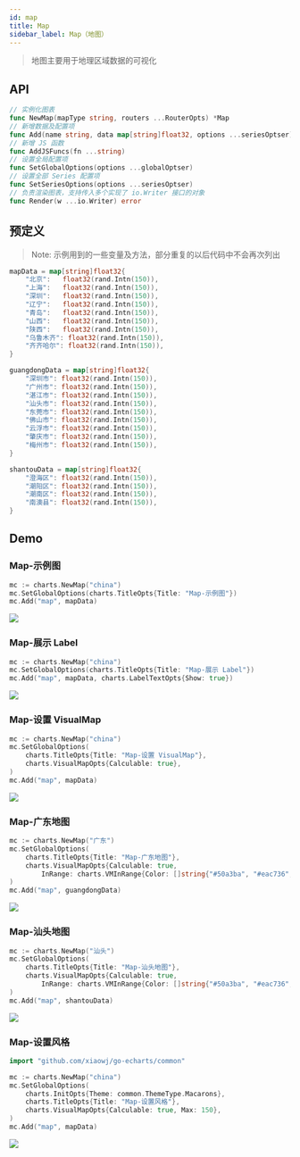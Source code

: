 ```yaml
---
id: map
title: Map
sidebar_label: Map（地图）
---
```


> 地图主要用于地理区域数据的可视化

## API
```go
// 实例化图表
func NewMap(mapType string, routers ...RouterOpts) *Map
// 新增数据及配置项
func Add(name string, data map[string]float32, options ...seriesOptser) *Map
// 新增 JS 函数
func AddJSFuncs(fn ...string)
// 设置全局配置项
func SetGlobalOptions(options ...globalOptser)
// 设置全部 Series 配置项
func SetSeriesOptions(options ...seriesOptser)
// 负责渲染图表，支持传入多个实现了 io.Writer 接口的对象
func Render(w ...io.Writer) error
```

## 预定义
> Note: 示例用到的一些变量及方法，部分重复的以后代码中不会再次列出
```go
mapData = map[string]float32{
    "北京":   float32(rand.Intn(150)),
    "上海":   float32(rand.Intn(150)),
    "深圳":   float32(rand.Intn(150)),
    "辽宁":   float32(rand.Intn(150)),
    "青岛":   float32(rand.Intn(150)),
    "山西":   float32(rand.Intn(150)),
    "陕西":   float32(rand.Intn(150)),
    "乌鲁木齐": float32(rand.Intn(150)),
    "齐齐哈尔": float32(rand.Intn(150)),
}

guangdongData = map[string]float32{
    "深圳市": float32(rand.Intn(150)),
    "广州市": float32(rand.Intn(150)),
    "湛江市": float32(rand.Intn(150)),
    "汕头市": float32(rand.Intn(150)),
    "东莞市": float32(rand.Intn(150)),
    "佛山市": float32(rand.Intn(150)),
    "云浮市": float32(rand.Intn(150)),
    "肇庆市": float32(rand.Intn(150)),
    "梅州市": float32(rand.Intn(150)),
}

shantouData = map[string]float32{
    "澄海区": float32(rand.Intn(150)),
    "潮阳区": float32(rand.Intn(150)),
    "潮南区": float32(rand.Intn(150)),
    "南澳县": float32(rand.Intn(150)),
}
```

## Demo

### Map-示例图
```go
mc := charts.NewMap("china")
mc.SetGlobalOptions(charts.TitleOpts{Title: "Map-示例图"})
mc.Add("map", mapData)
```
![](https://user-images.githubusercontent.com/19553554/52347776-bf38b300-2a5d-11e9-85e9-2307a50ac692.gif)


### Map-展示 Label
```go
mc := charts.NewMap("china")
mc.SetGlobalOptions(charts.TitleOpts{Title: "Map-展示 Label"})
mc.Add("map", mapData, charts.LabelTextOpts{Show: true})
```
![](https://user-images.githubusercontent.com/19553554/52347807-ce1f6580-2a5d-11e9-8b2d-84dfc244d160.png)


### Map-设置 VisualMap
```go
mc := charts.NewMap("china")
mc.SetGlobalOptions(
    charts.TitleOpts{Title: "Map-设置 VisualMap"},
    charts.VisualMapOpts{Calculable: true},
)
mc.Add("map", mapData)
```
![](https://user-images.githubusercontent.com/19553554/52347856-e8594380-2a5d-11e9-800f-f5b3f991fb7a.gif)


### Map-广东地图
```go
mc := charts.NewMap("广东")
mc.SetGlobalOptions(
    charts.TitleOpts{Title: "Map-广东地图"},
    charts.VisualMapOpts{Calculable: true,
        InRange: charts.VMInRange{Color: []string{"#50a3ba", "#eac736", "#d94e5d"}}},
)
mc.Add("map", guangdongData)
```
![](https://user-images.githubusercontent.com/19553554/52347915-0a52c600-2a5e-11e9-8039-41268238576c.gif)


### Map-汕头地图
```go
mc := charts.NewMap("汕头")
mc.SetGlobalOptions(
    charts.TitleOpts{Title: "Map-汕头地图"},
    charts.VisualMapOpts{Calculable: true,
        InRange: charts.VMInRange{Color: []string{"#50a3ba", "#eac736", "#d94e5d"}}},
)
mc.Add("map", shantouData)
```
![](https://user-images.githubusercontent.com/19553554/52347939-1cccff80-2a5e-11e9-9c27-d58704c43805.png)


### Map-设置风格
```go
import "github.com/xiaowj/go-echarts/common"

mc := charts.NewMap("china")
mc.SetGlobalOptions(
    charts.InitOpts{Theme: common.ThemeType.Macarons},
    charts.TitleOpts{Title: "Map-设置风格"},
    charts.VisualMapOpts{Calculable: true, Max: 150},
)
mc.Add("map", mapData)
```
![](https://user-images.githubusercontent.com/19553554/52347966-2a828500-2a5e-11e9-8732-84ed1ad30deb.png)
